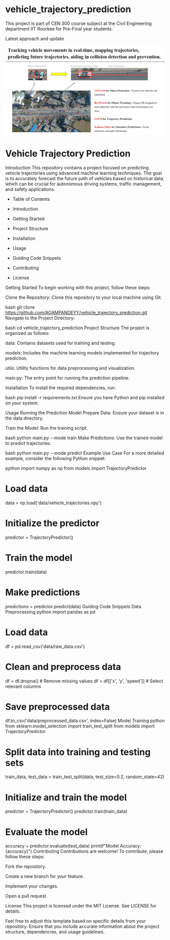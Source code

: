 # vehicle_trajectory_prediction
This project is part of CEN 300 course subject at the Civil Engineering department IIT Roorkee for Pre-Final year students.


Latest approach and update

![pipeline](https://github.com/AGAMPANDEYY/vehicle_trajectory_prediction/blob/main/media/traj-pred.png)

Vehicle Trajectory Prediction
==========================

Introduction
This repository contains a project focused on predicting vehicle trajectories using advanced machine learning techniques. The goal is to accurately forecast the future path of vehicles based on historical data, which can be crucial for autonomous driving systems, traffic management, and safety applications.

- Table of Contents
- Introduction

- Getting Started

- Project Structure

- Installation

- Usage

- Guiding Code Snippets

- Contributing

- License

Getting Started
To begin working with this project, follow these steps:

Clone the Repository: Clone this repository to your local machine using Git.

bash
git clone https://github.com/AGAMPANDEYY/vehicle_trajectory_prediction.git
Navigate to the Project Directory:

bash
cd vehicle_trajectory_prediction
Project Structure
The project is organized as follows:

data: Contains datasets used for training and testing.

models: Includes the machine learning models implemented for trajectory prediction.

utils: Utility functions for data preprocessing and visualization.

main.py: The entry point for running the prediction pipeline.

Installation
To install the required dependencies, run:

bash
pip install -r requirements.txt
Ensure you have Python and pip installed on your system.

Usage
Running the Prediction Model
Prepare Data: Ensure your dataset is in the data directory.

Train the Model: Run the training script.

bash
python main.py --mode train
Make Predictions: Use the trained model to predict trajectories.

bash
python main.py --mode predict
Example Use Case
For a more detailed example, consider the following Python snippet:

python
import numpy as np
from models import TrajectoryPredictor

# Load data
data = np.load('data/vehicle_trajectories.npy')

# Initialize the predictor
predictor = TrajectoryPredictor()

# Train the model
predictor.train(data)

# Make predictions
predictions = predictor.predict(data)
Guiding Code Snippets
Data Preprocessing
python
import pandas as pd

# Load data
df = pd.read_csv('data/raw_data.csv')

# Clean and preprocess data
df = df.dropna()  # Remove missing values
df = df[['x', 'y', 'speed']]  # Select relevant columns

# Save preprocessed data
df.to_csv('data/preprocessed_data.csv', index=False)
Model Training
python
from sklearn.model_selection import train_test_split
from models import TrajectoryPredictor

# Split data into training and testing sets
train_data, test_data = train_test_split(data, test_size=0.2, random_state=42)

# Initialize and train the model
predictor = TrajectoryPredictor()
predictor.train(train_data)

# Evaluate the model
accuracy = predictor.evaluate(test_data)
print(f"Model Accuracy: {accuracy}")
Contributing
Contributions are welcome! To contribute, please follow these steps:

Fork the repository.

Create a new branch for your feature.

Implement your changes.

Open a pull request.

License
This project is licensed under the MIT License. See LICENSE for details.

Feel free to adjust this template based on specific details from your repository. Ensure that you include accurate information about the project structure, dependencies, and usage guidelines.
